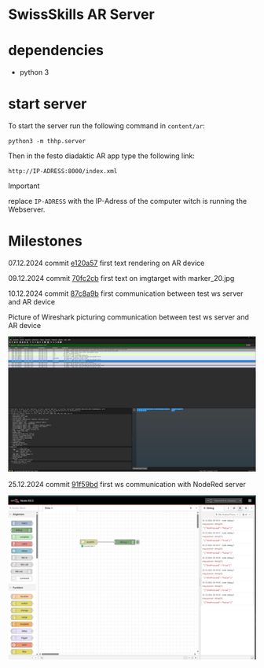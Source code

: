 # SwissSkills AR Server

# dependencies

- python 3

# start server

To start the server run the following command in `content/ar`:

```
python3 -m thhp.server
```

Then in the festo diadaktic AR app type the following link:

```
http://IP-ADRESS:8000/index.xml
```

> [!IMPORTANT]
> replace `IP-ADRESS` with the IP-Adress of the computer witch is running the Webserver.

# Milestones

07.12.2024 commit [e120a57](https://github.com/Prodigg/SwissskillsARServer/commit/e120a576cec40a78a45569a7d30e14d8e2eac14a) first text rendering on AR device

09.12.2024 commit [70fc2cb](https://github.com/Prodigg/SwissskillsARServer/commit/70fc2cb90d3fed71d9154338116f587f5aaa801c) first text on imgtarget with marker_20.jpg

10.12.2024 commit [87c8a9b](https://github.com/Prodigg/SwissskillsARServer/commit/87c8a9b7a2d3c35296da28f9170b10ed1325ebea) first communication between test ws server and AR device

Picture of Wireshark picturing communication between test ws server and AR device

![Employee data](Screenshots/firstSuccsessfullCommmunication.png?raw=true "Employee Data title")

25.12.2024 commit [91f59bd](https://github.com/Prodigg/SwissskillsARServer/commit/91f59bd03aaa586e66dfbd01fe14f61f30e73370) first ws communication with NodeRed server

![NodeRed ws communication](Screenshots/firstNodeRedCom.png?raw=true "NodeRed ws communication")
